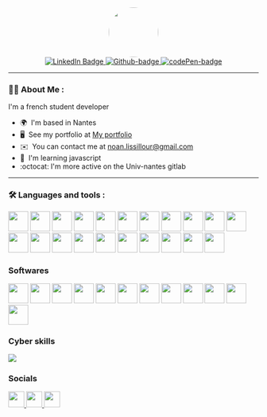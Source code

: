 <div id="header" align="center">
  <img src="https://portfolio.sparkiz3.fr/PP1.png" width="100" style="max-width: 100%;border-radius: 50%;"/>
</div>
<div id="badges" align="center">
  <a href="https://www.linkedin.com/in/noan-lissillour-6152b7278/">
    <img src="https://img.shields.io/badge/LinkedIn-blue?style=for-the-badge&logo=linkedin&logoColor=white" alt="LinkedIn Badge"/>
  </a>
  <a href="https://github.com/sparkiZ3">
    <img src="https://img.shields.io/badge/Github-grey?style=for-the-badge&logo=github" alt="Github-badge"/>
  </a>
  <a href="https://codepen.io/sparkiZ3">
    <img src="https://img.shields.io/badge/Codepen-0A0A08?style=for-the-badge&logo=codepen&logoColor=white" alt="codePen-badge"/>
  </a>
</div>

---

### :woman_technologist: About Me :

I'm a french student developer

* 🌍  I'm based in Nantes
* 🖥️  See my portfolio at [My portfolio](http://portfolio.sparkiZ3.fr)
* ✉️  You can contact me at [noan.lissillour@gmail.com](mailto:noan.lissillour@gmail.com)
* 🧠  I'm learning javascript
* :octocat: I'm more active on the Univ-nantes gitlab

---

### :hammer_and_wrench: Languages and tools :

<div>
   <img src="https://cdn.jsdelivr.net/gh/devicons/devicon@latest/icons/php/php-original.svg" width="40" height="40" />
   <img src="https://cdn.jsdelivr.net/gh/devicons/devicon@latest/icons/bootstrap/bootstrap-original.svg" width="40" height="40" />
   <img src="https://cdn.jsdelivr.net/gh/devicons/devicon@latest/icons/css3/css3-plain-wordmark.svg" width="40" height="40"/>
   <img src="https://cdn.jsdelivr.net/gh/devicons/devicon@latest/icons/docker/docker-original.svg" width="40" height="40"/>
   <img src="https://cdn.jsdelivr.net/gh/devicons/devicon@latest/icons/git/git-original.svg" width="40" height="40"/>
   <img src="https://cdn.jsdelivr.net/gh/devicons/devicon@latest/icons/gitlab/gitlab-original.svg" width="40" height="40"/>
   <img src="https://cdn.jsdelivr.net/gh/devicons/devicon@latest/icons/go/go-original-wordmark.svg" width="40" height="40" />
   <img src="https://cdn.jsdelivr.net/gh/devicons/devicon@latest/icons/grafana/grafana-original.svg" width="40" height="40" />
   <img src="https://cdn.jsdelivr.net/gh/devicons/devicon@latest/icons/html5/html5-plain-wordmark.svg" width="40" height="40" />
   <img src="https://cdn.jsdelivr.net/gh/devicons/devicon@latest/icons/java/java-original.svg" width="40" height="40"/>
   <img src="https://cdn.jsdelivr.net/gh/devicons/devicon@latest/icons/javascript/javascript-original.svg" width="40" height="40"/>
   <img src="https://cdn.jsdelivr.net/gh/devicons/devicon@latest/icons/kotlin/kotlin-original.svg" width="40" height="40"/>
   <img src="https://cdn.jsdelivr.net/gh/devicons/devicon@latest/icons/lua/lua-original.svg" width="40" height="40"/>
   <img src="https://cdn.jsdelivr.net/gh/devicons/devicon@latest/icons/mysql/mysql-plain-wordmark.svg" width="40" height="40"/>
   <img src="https://cdn.jsdelivr.net/gh/devicons/devicon@latest/icons/mariadb/mariadb-original-wordmark.svg" width="40" height="40"/>
   <img src="https://cdn.jsdelivr.net/gh/devicons/devicon@latest/icons/python/python-original.svg" width="40" height="40"/>
   <img src="https://cdn.jsdelivr.net/gh/devicons/devicon@latest/icons/numpy/numpy-plain-wordmark.svg" width="40" height="40"/>
   <img src="https://cdn.jsdelivr.net/gh/devicons/devicon@latest/icons/pandas/pandas-original-wordmark.svg" width="40" height="40"/>
  <img src="https://cdn.jsdelivr.net/gh/devicons/devicon@latest/icons/reactbootstrap/reactbootstrap-original.svg" width="40" height="40"/>
   <img src="https://cdn.jsdelivr.net/gh/devicons/devicon@latest/icons/unifiedmodelinglanguage/unifiedmodelinglanguage-original.svg"width="40" height="40" />
   <img src="https://cdn.jsdelivr.net/gh/devicons/devicon@latest/icons/arduino/arduino-original-wordmark.svg" width="40" height="40"/>
</div>

### Softwares
<div>
   <img src="https://cdn.jsdelivr.net/gh/devicons/devicon@latest/icons/intellij/intellij-original.svg" width="40" height="40" />
   <img src="https://cdn.jsdelivr.net/gh/devicons/devicon@latest/icons/figma/figma-original.svg" width="40" height="40"/>
   <img src="https://cdn.jsdelivr.net/gh/devicons/devicon@latest/icons/nginx/nginx-original.svg" width="40" height="40"/>
   <img src="https://cdn.jsdelivr.net/gh/devicons/devicon@latest/icons/nodejs/nodejs-plain-wordmark.svg" width="40" height="40"/>
   <img src="https://cdn.jsdelivr.net/gh/devicons/devicon@latest/icons/raspberrypi/raspberrypi-plain-wordmark.svg" width="40" height="40"/>
   <img src="https://cdn.jsdelivr.net/gh/devicons/devicon@latest/icons/sqldeveloper/sqldeveloper-original.svg" width="40" height="40"  />
   <img src="https://cdn.jsdelivr.net/gh/devicons/devicon@latest/icons/ubuntu/ubuntu-original-wordmark.svg" width="40" height="40"/>
   <img src="https://cdn.jsdelivr.net/gh/devicons/devicon@latest/icons/fedora/fedora-plain.svg" width="40" height="40"/>
   <img src="https://cdn.jsdelivr.net/gh/devicons/devicon@latest/icons/debian/debian-original-wordmark.svg" width="40" height="40"/>
   <img src="https://cdn.jsdelivr.net/gh/devicons/devicon@latest/icons/vscode/vscode-original.svg" width="40" height="40"/>
   <img src="https://cdn.jsdelivr.net/gh/devicons/devicon@latest/icons/windows8/windows8-original.svg" width="40" height="40"/>
   <img src="https://cdn.jsdelivr.net/gh/devicons/devicon@latest/icons/canva/canva-original.svg" width="40" height="40"/>
</div>




### Cyber skills

<img src="https://root-me-diff.vercel.app/rm-gh?nickname=sparkiz3&style=weedy&gstats=show"/>


### Socials

<p align="left"> <a href="https://www.codepen.io/sparkiZ3" target="_blank" rel="noreferrer"> <picture> <source media="(prefers-color-scheme: dark)" srcset="https://raw.githubusercontent.com/danielcranney/readme-generator/main/public/icons/socials/codepen-dark.svg" /> <source media="(prefers-color-scheme: light)" srcset="https://raw.githubusercontent.com/danielcranney/readme-generator/main/public/icons/socials/codepen.svg" /> <img src="https://raw.githubusercontent.com/danielcranney/readme-generator/main/public/icons/socials/codepen.svg" width="32" height="32" /> </picture> </a> <a href="https://www.github.com/sparkiZ3" target="_blank" rel="noreferrer"> <picture> <source media="(prefers-color-scheme: dark)" srcset="https://raw.githubusercontent.com/danielcranney/readme-generator/main/public/icons/socials/github-dark.svg" /> <source media="(prefers-color-scheme: light)" srcset="https://raw.githubusercontent.com/danielcranney/readme-generator/main/public/icons/socials/github.svg" /> <img src="https://raw.githubusercontent.com/danielcranney/readme-generator/main/public/icons/socials/github.svg" width="32" height="32" /> </picture> </a> <a href="https://www.linkedin.com/in/noan-lissillour-6152b7278/" target="_blank" rel="noreferrer"> <picture> <source media="(prefers-color-scheme: dark)" srcset="https://raw.githubusercontent.com/danielcranney/readme-generator/main/public/icons/socials/linkedin-dark.svg" /> <source media="(prefers-color-scheme: light)" srcset="https://raw.githubusercontent.com/danielcranney/readme-generator/main/public/icons/socials/linkedin.svg" /> <img src="https://raw.githubusercontent.com/danielcranney/readme-generator/main/public/icons/socials/linkedin.svg" width="32" height="32" /> </picture> </a></p>
